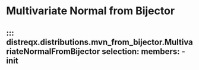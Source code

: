 # Multivariate Normal from Bijector

::: distreqx.distributions.mvn_from_bijector.MultivariateNormalFromBijector
    selection:
        members:
            - __init__
---